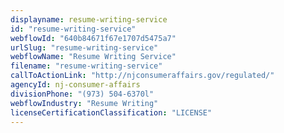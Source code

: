 ```yaml
---
displayname: resume-writing-service
id: "resume-writing-service"
webflowId: "640b84671f67e1707d5475a7"
urlSlug: "resume-writing-service"
webflowName: "Resume Writing Service"
filename: "resume-writing-service"
callToActionLink: "http://njconsumeraffairs.gov/regulated/"
agencyId: nj-consumer-affairs
divisionPhone: "(973) 504-6370l"
webflowIndustry: "Resume Writing"
licenseCertificationClassification: "LICENSE"
---
```

